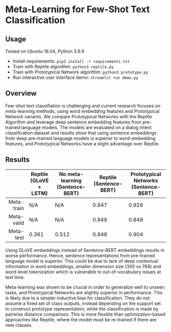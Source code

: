 # Meta-Learning for Few-Shot Text Classification
## Usage
Tested on Ubuntu 18.04, Python 3.6.9
* Install requirements: ```pip3 install -r requirements.txt```
* Train with Reptile algorithm: ```python3 reptile.py```
* Train with Prototypical Network algorithm: ```python3 prototype.py```
* Run interactive user interface demo: ```streamlit run demo.py```

## Overview
Few-shot text classifiation is challenging and current research 
focuses on meta-learning methods, using word embedding features and Prototypical Network variants. 
We compare Prototypical Networks with the Reptile Algorithm and leverage deep sentence
embedding features from pre-trained language models. The models are evaluated on a dialog intent
classification dataset and results show that using sentence embeddings from deep pre-trained language
models is superior to word-embedding features, and Prototypical Networks have a slight
advantage over Reptile.

## Results
|            | Reptile (GLoVE + LSTM) | No meta-learning (Sentence-BERT) | Reptile (Sentence-BERT) | Prototypical Networks (Sentence-BERT) |
|-----------:|------------------------|----------------------------------|-------------------------|---------------------------------------|
| Meta-train | N/A                    | N/A                              | 0.947                   | 0.928                                 |
| Meta-valid | N/A                    | N/A                              | 0.848                   | 0.848                                 |
| Meta-test  | 0.361                  | 0.512                            | 0.848                   | 0.904                                 |

Using GLoVE embeddings instead of Sentence-BERT embeddings results in worse performance.
Hence, sentence representations from pre-trained language model is superior.
This could be due to lack of deep contextual information in word embeddings, 
smaller dimension size (300 vs 768) and word-level tokenization which is vulnerable to 
out-of-vocabulary issues at test time. 

Meta-learning was shown to be crucial in order to generalize well to unseen tasks, 
and Prototypical Networks are slightly superior in performance. 
This is likely due to a simpler inductive bias for classification. 
They do not assume a fixed set of class outputs, instead depending on the support set
to construct prototype representation, while the classification is made by pairwise distance comparison.
This is more flexible than optimization-based approaches like Reptile, where the
model must be re-trained if there are new classes.